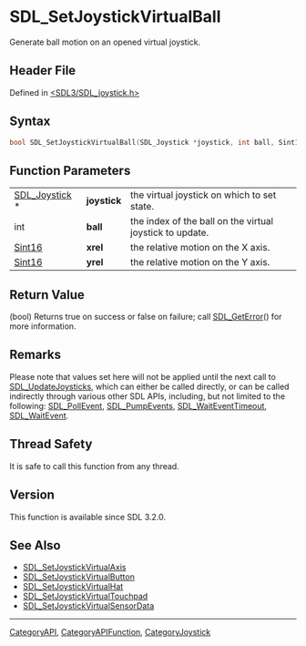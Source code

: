 # SDL_SetJoystickVirtualBall

Generate ball motion on an opened virtual joystick.

## Header File

Defined in [<SDL3/SDL_joystick.h>](https://github.com/libsdl-org/SDL/blob/main/include/SDL3/SDL_joystick.h)

## Syntax

```c
bool SDL_SetJoystickVirtualBall(SDL_Joystick *joystick, int ball, Sint16 xrel, Sint16 yrel);
```

## Function Parameters

|                                |              |                                                          |
| ------------------------------ | ------------ | -------------------------------------------------------- |
| [SDL_Joystick](SDL_Joystick) * | **joystick** | the virtual joystick on which to set state.              |
| int                            | **ball**     | the index of the ball on the virtual joystick to update. |
| [Sint16](Sint16)               | **xrel**     | the relative motion on the X axis.                       |
| [Sint16](Sint16)               | **yrel**     | the relative motion on the Y axis.                       |

## Return Value

(bool) Returns true on success or false on failure; call
[SDL_GetError](SDL_GetError)() for more information.

## Remarks

Please note that values set here will not be applied until the next call to
[SDL_UpdateJoysticks](SDL_UpdateJoysticks), which can either be called
directly, or can be called indirectly through various other SDL APIs,
including, but not limited to the following:
[SDL_PollEvent](SDL_PollEvent), [SDL_PumpEvents](SDL_PumpEvents),
[SDL_WaitEventTimeout](SDL_WaitEventTimeout),
[SDL_WaitEvent](SDL_WaitEvent).

## Thread Safety

It is safe to call this function from any thread.

## Version

This function is available since SDL 3.2.0.

## See Also

- [SDL_SetJoystickVirtualAxis](SDL_SetJoystickVirtualAxis)
- [SDL_SetJoystickVirtualButton](SDL_SetJoystickVirtualButton)
- [SDL_SetJoystickVirtualHat](SDL_SetJoystickVirtualHat)
- [SDL_SetJoystickVirtualTouchpad](SDL_SetJoystickVirtualTouchpad)
- [SDL_SetJoystickVirtualSensorData](SDL_SetJoystickVirtualSensorData)

----
[CategoryAPI](CategoryAPI), [CategoryAPIFunction](CategoryAPIFunction), [CategoryJoystick](CategoryJoystick)

